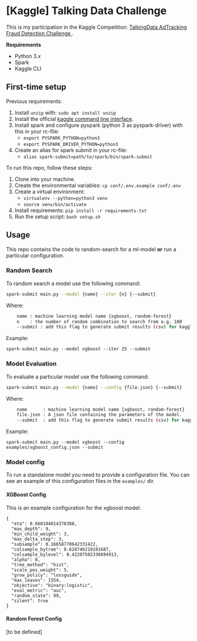 # [Kaggle] Talking Data Challenge

This is my participation in the Kaggle Competition: [TalkingData AdTracking Fraud Detection Challenge
](https://www.kaggle.com/c/talkingdata-adtracking-fraud-detection). 

**Requirements**
* Python 3.x
* Spark
* Kaggle CLI

## First-time setup

Previous requirements:
1. Install `unzip` with: `sudo apt install unzip`
1. Install the official [kaggle command line interface](https://github.com/Kaggle/kaggle-api).
1. Install spark and configure pyspark (python 3 as pyspark-driver) with this in your rc-file: 
    * `export PYSPARK_PYTHON=python3`
    * `export PYSPARK_DRIVER_PYTHON=python3`
1. Create an alias for spark submit in your rc-file:
    * `alias spark-submit=path/to/spark/bin/spark-submit`

To run this repo, follow these steps:

1. Clone into your machine.
1. Create the environmental variables: `cp conf/.env.example conf/.env`
1. Create a virtual environment:
    * `virtualenv --python=python3 venv`
    * `source venv/bin/activate`
1. Install requirements: `pip install -r requirements.txt`
1. Run the setup script: `bash setup.sh`

## Usage

This repo contains the code to random-search for a ml-model **or** 
run a particular configuration. 

### Random Search

To random search a model use the following command:
```bash
spark-submit main.py --model {name} --iter {n} {--submit}
```

Where:
```bash
    name : machine learning model name {xgboost, random-forest}
    n    : the number of random combination to search from e.g. 100
    --submit : add this flag to generate submit results (csv) for kaggle using the best model. 
```

Example:
```
spark-submit main.py --model xgboost --iter 25 --submit
```

### Model Evaluation

To evaluate a particular model use the following command:
```bash
spark-submit main.py --model {name} --config {file.json} {--submit}
```

Where:
```bash
    name      : machine learning model name {xgboost, random-forest}
    file.json : A json file containing the parameters of the model. 
    --submit  : add this flag to generate submit results (csv) for kaggle.
```

Example:
```
spark-submit main.py --model xgboost --config examples/xgboost_config.json --submit
```
### Model config 

To run a standalone model you need to provide a configuration file. 
You can see an example of this configuration files in the `examples/` dir.
#### XGBoost Config

This is an example configuration for the xgboost model:
```
{
  "eta": 0.660104014370388,
  "max_depth": 9, 
  "min_child_weight": 3, 
  "max_delta_step": 3, 
  "subsample": 0.16658770642331422, 
  "colsample_bytree": 0.628746219101687, 
  "colsample_bylevel": 0.42207502336694913, 
  "alpha": 8, 
  "tree_method": "hist", 
  "scale_pos_weight": 5, 
  "grow_policy": "lossguide", 
  "max_leaves": 1554, 
  "objective": "binary:logistic", 
  "eval_metric": "auc", 
  "random_state": 99, 
  "silent": true
}
```

#### Random Forest Config

[to be defined]